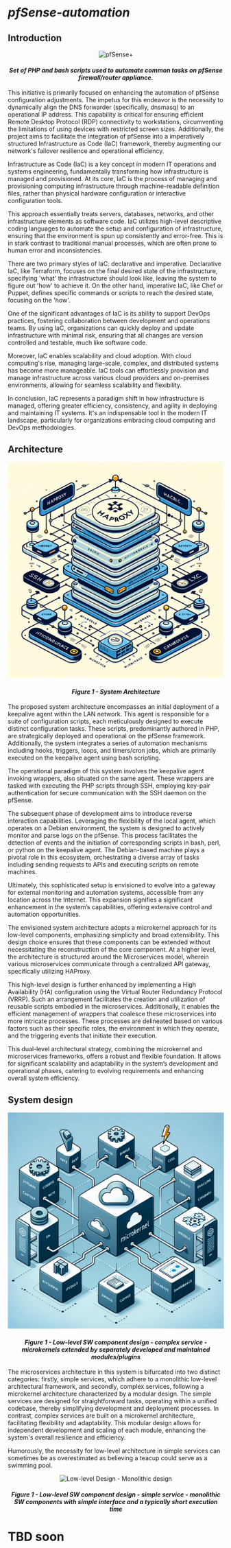 # *pfSense-automation*

## Introduction

<center>

![pfSense+](https://shop.netgate.com/cdn/shop/products/pfSense_-Shopify-thumbnail_12c1b2b7-1793-4ce3-8fb2-e717f4614b8f_1024x1024.png?v=1644599010)

#### *Set of PHP and bash scripts used to automate common tasks on pfSense firewall/router appliance.*

</center>

This initiative is primarily focused on enhancing the automation of pfSense configuration adjustments. The impetus for this endeavor is the necessity to dynamically align the DNS forwarder (specifically, dnsmasq) to an operational IP address. This capability is critical for ensuring efficient Remote Desktop Protocol (RDP) connectivity to workstations, circumventing the limitations of using devices with restricted screen sizes. Additionally, the project aims to facilitate the integration of pfSense into a imperatively structured Infrastructure as Code (IaC) framework, thereby augmenting our network's failover resilience and operational efficiency.

Infrastructure as Code (IaC) is a key concept in modern IT operations and systems engineering, fundamentally transforming how infrastructure is managed and provisioned. At its core, IaC is the process of managing and provisioning computing infrastructure through machine-readable definition files, rather than physical hardware configuration or interactive configuration tools.

This approach essentially treats servers, databases, networks, and other infrastructure elements as software code. IaC utilizes high-level descriptive coding languages to automate the setup and configuration of infrastructure, ensuring that the environment is spun up consistently and error-free. This is in stark contrast to traditional manual processes, which are often prone to human error and inconsistencies.

There are two primary styles of IaC: declarative and imperative. Declarative IaC, like Terraform, focuses on the final desired state of the infrastructure, specifying 'what' the infrastructure should look like, leaving the system to figure out 'how' to achieve it. On the other hand, imperative IaC, like Chef or Puppet, defines specific commands or scripts to reach the desired state, focusing on the 'how'.

One of the significant advantages of IaC is its ability to support DevOps practices, fostering collaboration between development and operations teams. By using IaC, organizations can quickly deploy and update infrastructure with minimal risk, ensuring that all changes are version controlled and testable, much like software code.

Moreover, IaC enables scalability and cloud adoption. With cloud computing's rise, managing large-scale, complex, and distributed systems has become more manageable. IaC tools can effortlessly provision and manage infrastructure across various cloud providers and on-premises environments, allowing for seamless scalability and flexibility.

In conclusion, IaC represents a paradigm shift in how infrastructure is managed, offering greater efficiency, consistency, and agility in deploying and maintaining IT systems. It's an indispensable tool in the modern IT landscape, particularly for organizations embracing cloud computing and DevOps methodologies.

## Architecture

<center>

![System Architecture][def2]

#### *Figure 1 - System Architecture*

</center>

The proposed system architecture encompasses an initial deployment of a keepalive agent within the LAN network. This agent is responsible for a suite of configuration scripts, each meticulously designed to execute distinct configuration tasks. These scripts, predominantly authored in PHP, are strategically deployed and operational on the pfSense framework. Additionally, the system integrates a series of automation mechanisms including hooks, triggers, loops, and timers/cron jobs, which are primarily executed on the keepalive agent using bash scripting.

The operational paradigm of this system involves the keepalive agent invoking wrappers, also situated on the same agent. These wrappers are tasked with executing the PHP scripts through SSH, employing key-pair authentication for secure communication with the SSH daemon on the pfSense.

The subsequent phase of development aims to introduce reverse interaction capabilities. Leveraging the flexibility of the local agent, which operates on a Debian environment, the system is designed to actively monitor and parse logs on the pfSense. This process facilitates the detection of events and the initiation of corresponding scripts in bash, perl, or python on the keepalive agent. The Debian-based machine plays a pivotal role in this ecosystem, orchestrating a diverse array of tasks including sending requests to APIs and executing scripts on remote machines.

Ultimately, this sophisticated setup is envisioned to evolve into a gateway for external monitoring and automation systems, accessible from any location across the Internet. This expansion signifies a significant enhancement in the system’s capabilities, offering extensive control and automation opportunities.

The envisioned system architecture adopts a microkernel approach for its low-level components, emphasizing simplicity and broad extensibility. This design choice ensures that these components can be extended without necessitating the reconstruction of the core component. At a higher level, the architecture is structured around the Microservices model, wherein various microservices communicate through a centralized API gateway, specifically utilizing HAProxy.

This high-level design is further enhanced by implementing a High Availability (HA) configuration using the Virtual Router Redundancy Protocol (VRRP). Such an arrangement facilitates the creation and utilization of reusable scripts embodied in the microservices. Additionally, it enables the efficient management of wrappers that coalesce these microservices into more intricate processes. These processes are delineated based on various factors such as their specific roles, the environment in which they operate, and the triggering events that initiate their execution.

This dual-level architectural strategy, combining the microkernel and microservices frameworks, offers a robust and flexible foundation. It allows for significant scalability and adaptability in the system’s development and operational phases, catering to evolving requirements and enhancing overall system efficiency.

## System design

<center>

![Low-level Design - Microkernel][def]

#### *Figure 1 - Low-level SW component design - complex service - microkernels extended by separately developed and maintained modules/plugins*

</center>

The microservices architecture in this system is bifurcated into two distinct categories: firstly, simple services, which adhere to a monolithic low-level architectural framework, and secondly, complex services, following a microkernel architecture characterized by a modular design. The simple services are designed for straightforward tasks, operating within a unified codebase, thereby simplifying development and deployment processes. In contrast, complex services are built on a microkernel architecture, facilitating flexibility and adaptability. This modular design allows for independent development and scaling of each module, enhancing the system's overall resilience and efficiency.

Humorously, the necessity for low-level architecture in simple services can sometimes be as overestimated as believing a teacup could serve as a swimming pool.

<center>

![Low-level Design - Monolithic design][def3]

#### *Figure 1 - Low-level SW component design - simple service - monolithic SW components with simple interface and a typically short execution time*

</center>

[def]: static/microkernel.png
[def2]: static/architecture-overview.png
[def3]: static/monolithic-service.png

# TBD soon
